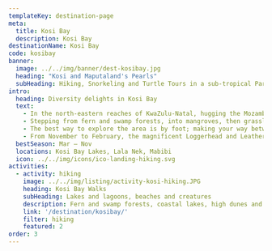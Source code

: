 ```yaml
---
templateKey: destination-page
meta:
  title: Kosi Bay
  description: Kosi Bay
destinationName: Kosi Bay
code: kosibay
banner:
  image: ../../img/banner/dest-kosibay.jpg
  heading: "Kosi and Maputaland's Pearls"
  subHeading: Hiking, Snorkeling and Turtle Tours in a sub-tropical Paradise 
intro:
  heading: Diversity delights in Kosi Bay  
  text:
    - In the north-eastern reaches of KwaZulu-Natal, hugging the Mozambican border, is a bay comprising four interconnected lakes which filter into the sea via a sandy estuary. The tropical weather and chilled vibes, makes Kosi Bay a year-round holiday destination.
    - Stepping from fern and swamp forests, into mangroves, then grasslands, and up the coastal dune forests; one gets a feeling for the diversity of ecosystems that exists in this unique conservancy – the northern most tip of iSimangaliso’s Wetland Park.
    - The best way to explore the area is by foot; making your way between the lala palms, cycads and mangroves, and taking to the water for snorkelling in Kosi Mouth. We have a number of slackpacking options which circumnavigate the lakes, and a few that combine the lakes with the pristine beaches down to Lala Nek and Mabibi.
    - From November to February, the magnificent Loggerhead and Leatherback turtles can be seen coming ashore to lay their eggs, and Active Escapes can arrange private guided viewings for interested groups.
  bestSeason: Mar – Nov
  locations: Kosi Bay Lakes, Lala Nek, Mabibi
  icon: ../../img/icons/ico-landing-hiking.svg
activities:
  - activity: hiking
    image: ../../img/listing/activity-kosi-hiking.JPG
    heading: Kosi Bay Walks
    subHeading: Lakes and lagoons, beaches and creatures
    description: Fern and swamp forests, coastal lakes, high dunes and secluded beaches. The diverse biomes on the Kosi Bay Slackpacker allow one to go swimming with dolphins one day and birding from dugout canoes the next. Here are some great hike options for families and friends
    link: '/destination/kosibay/'
    filter: hiking
    featured: 2
order: 3
---
```

